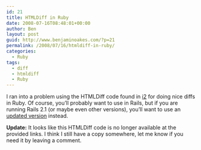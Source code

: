 ```yaml
---
id: 21
title: HTMLDiff in Ruby
date: 2008-07-16T08:48:01+00:00
author: Ben
layout: post
guid: http://www.benjaminoakes.com/?p=21
permalink: /2008/07/16/htmldiff-in-ruby/
categories:
  - Ruby
tags:
  - diff
  - htmldiff
  - Ruby
---
```

I ran into a problem using the HTMLDiff code found in [i2](http://dev.rubyonrails.org/browser/tools/i2/trunk/vendor/html_diff/lib/html_diff.rb) for doing nice diffs in Ruby. Of course, you&#8217;ll probably want to use in Rails, but if you are running Rails 2.1 (or maybe even other versions), you&#8217;ll want to use an [updated version](http://www.mypoint.se/wp-content/uploads/2008/06/html_diff.rb) instead.

**Update:** It looks like this HTMLDiff code is no longer available at the provided links. I think I still have a copy somewhere, let me know if you need it by leaving a comment.